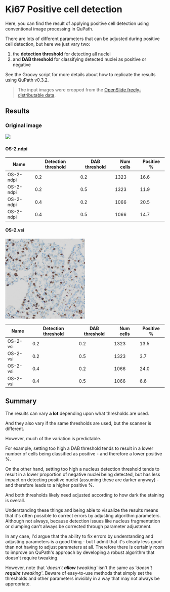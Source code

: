 # Ki67 Positive cell detection

Here, you can find the result of applying positive cell detection using conventional image processing in QuPath.

There are lots of different parameters that can be adjusted during positive cell detection, but here we just vary two:

1. the **detection threshold** for detecting all nuclei
2. and **DAB threshold** for classifying detected nuclei as positive or negative

See the Groovy script for more details about how to replicate the results using QuPath v0.3.2.

> The input images were cropped from the [OpenSlide freely-distributable data](https://openslide.org).

## Results

### Original image

<img src="output/OS-2-ndpi original.png" width=50% />

#### OS-2.ndpi

| Name |	Detection threshold	| DAB threshold	| Num cells |	Positive % |
|-----------|-----|-----|------|-------|
| OS-2-ndpi |	0.2 | 0.2 |	1323 |	16.6 |
| OS-2-ndpi |	0.2 |	0.5 |	1323 |	11.9 |
| OS-2-ndpi |	0.4 |	0.2 |	1066 |	20.5 |
| OS-2-ndpi |	0.4 |	0.5 |	1066 |	14.7 |

#### OS-2.vsi

<img src="output/OS-2-vsi original.png" width=50% />

| Name |	Detection threshold	| DAB threshold	| Num cells |	Positive % |
|-----------|-----|-----|------|-------|
| OS-2-vsi |	0.2 | 0.2 |	1323 |	13.5 |
| OS-2-vsi |	0.2 |	0.5 |	1323 |	3.7 |
| OS-2-vsi |	0.4 |	0.2 |	1066 |	24.0 |
| OS-2-vsi |	0.4 |	0.5 |	1066 |	6.6 |


## Summary

The results can vary **a lot** depending upon what thresholds are used.

And they also vary if the same thresholds are used, but the scanner is different.

However, much of the variation is predictable.

For example, setting too high a DAB threshold tends to result in a lower number of cells being classified as positive - and therefore a lower positive %.

On the other hand, setting too high a nucleus detection threshold tends to result in a lower proportion of negative nuclei being detected, but has less impact on detecting positive nuclei (assuming these are darker anyway) - and therefore leads to a higher positive %.

And both thresholds likely need adjusted according to how dark the staining is overall.

Understanding these things and being able to visualize the results means that it's often possible to correct errors by adjusting algorithm parameters.
Although not always, because detection issues like nucleus fragmentation or clumping can't always be corrected through parameter adjustment.

In any case, I'd argue that the ability to fix errors by understanding and adjusting parameters is a good thing - but I admit that it's clearly less good than not having to adjust parameters at all.
Therefore there is certainly room to improve on QuPath's approach by developing a robust algorithm that doesn't require tweaking.

However, note that *'doesn't **allow** tweaking'* isn't the same as *'doesn't **require** tweaking'*.
Beware of easy-to-use methods that simply set the thresholds and other parameters invisibly in a way that may not always be appropriate.
